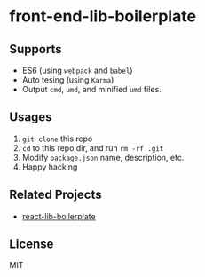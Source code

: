 # front-end-lib-boilerplate

## Supports

- ES6 (using `webpack` and `babel`)
- Auto tesing (using `Karma`)
- Output `cmd`, `umd`, and minified `umd` files.

## Usages

1. `git clone` this repo
2. `cd` to this repo dir, and run `rm -rf .git`
3. Modify `package.json` name, description, etc.
4. Happy hacking

## Related Projects

- [react-lib-boilerplate](https://github.com/cantonjs/react-lib-boilerplate)

## License

MIT
